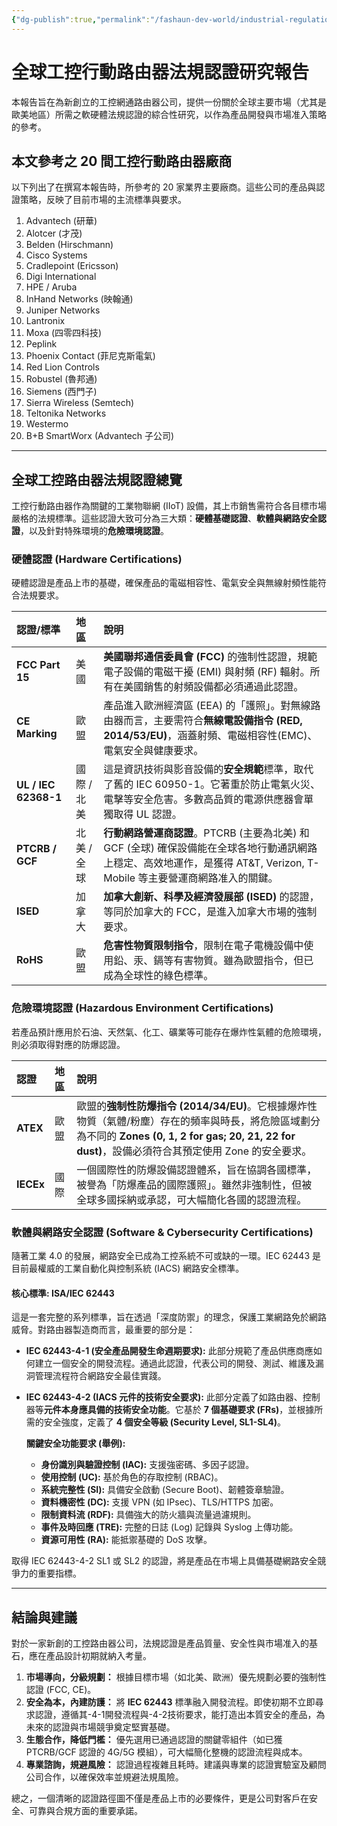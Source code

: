 ```yaml
---
{"dg-publish":true,"permalink":"/fashaun-dev-world/industrial-regulation/","noteIcon":""}
---
```


# 全球工控行動路由器法規認證研究報告

本報告旨在為新創立的工控網通路由器公司，提供一份關於全球主要市場（尤其是歐美地區）所需之軟硬體法規認證的綜合性研究，以作為產品開發與市場准入策略的參考。

## 本文參考之 20 間工控行動路由器廠商

以下列出了在撰寫本報告時，所參考的 20 家業界主要廠商。這些公司的產品與認證策略，反映了目前市場的主流標準與要求。

1.  Advantech (研華)
2.  Alotcer (才茂)
3.  Belden (Hirschmann)
4.  Cisco Systems
5.  Cradlepoint (Ericsson)
6.  Digi International
7.  HPE / Aruba
8.  InHand Networks (映翰通)
9.  Juniper Networks
10. Lantronix
11. Moxa (四零四科技)
12. Peplink
13. Phoenix Contact (菲尼克斯電氣)
14. Red Lion Controls
15. Robustel (魯邦通)
16. Siemens (西門子)
17. Sierra Wireless (Semtech)
18. Teltonika Networks
19. Westermo
20. B+B SmartWorx (Advantech 子公司)

---

## 全球工控路由器法規認證總覽

工控行動路由器作為關鍵的工業物聯網 (IIoT) 設備，其上市銷售需符合各目標市場嚴格的法規標準。這些認證大致可分為三大類：**硬體基礎認證**、**軟體與網路安全認證**，以及針對特殊環境的**危險環境認證**。

### 硬體認證 (Hardware Certifications)

硬體認證是產品上市的基礎，確保產品的電磁相容性、電氣安全與無線射頻性能符合法規要求。

| 認證/標準 | 地區 | 說明 |
| :--- | :--- | :--- |
| **FCC Part 15** | 美國 | **美國聯邦通信委員會 (FCC)** 的強制性認證，規範電子設備的電磁干擾 (EMI) 與射頻 (RF) 輻射。所有在美國銷售的射頻設備都必須通過此認證。 |
| **CE Marking** | 歐盟 | 產品進入歐洲經濟區 (EEA) 的「護照」。對無線路由器而言，主要需符合**無線電設備指令 (RED, 2014/53/EU)**，涵蓋射頻、電磁相容性(EMC)、電氣安全與健康要求。 |
| **UL / IEC 62368-1** | 國際 / 北美 | 這是資訊技術與影音設備的**安全規範**標準，取代了舊的 IEC 60950-1。它著重於防止電氣火災、電擊等安全危害。多數高品質的電源供應器會單獨取得 UL 認證。 |
| **PTCRB / GCF** | 北美 / 全球 | **行動網路營運商認證**。PTCRB (主要為北美) 和 GCF (全球) 確保設備能在全球各地行動通訊網路上穩定、高效地運作，是獲得 AT&T, Verizon, T-Mobile 等主要營運商網路准入的關鍵。 |
| **ISED** | 加拿大 | **加拿大創新、科學及經濟發展部 (ISED)** 的認證，等同於加拿大的 FCC，是進入加拿大市場的強制要求。 |
| **RoHS** | 歐盟 | **危害性物質限制指令**，限制在電子電機設備中使用鉛、汞、鎘等有害物質。雖為歐盟指令，但已成為全球性的綠色標準。 |

### 危險環境認證 (Hazardous Environment Certifications)

若產品預計應用於石油、天然氣、化工、礦業等可能存在爆炸性氣體的危險環境，則必須取得對應的防爆認證。

| 認證 | 地區 | 說明 |
| :--- | :--- | :--- |
| **ATEX** | 歐盟 | 歐盟的**強制性防爆指令 (2014/34/EU)**。它根據爆炸性物質（氣體/粉塵）存在的頻率與時長，將危險區域劃分為不同的 **Zones (0, 1, 2 for gas; 20, 21, 22 for dust)**，設備必須符合其預定使用 Zone 的安全要求。 |
| **IECEx** | 國際 | 一個國際性的防爆設備認證體系，旨在協調各國標準，被譽為「防爆產品的國際護照」。雖然非強制性，但被全球多國採納或承認，可大幅簡化各國的認證流程。 |

### 軟體與網路安全認證 (Software & Cybersecurity Certifications)

隨著工業 4.0 的發展，網路安全已成為工控系統不可或缺的一環。IEC 62443 是目前最權威的工業自動化與控制系統 (IACS) 網路安全標準。

#### **核心標準: ISA/IEC 62443**

這是一套完整的系列標準，旨在透過「深度防禦」的理念，保護工業網路免於網路威脅。對路由器製造商而言，最重要的部分是：

*   **IEC 62443-4-1 (安全產品開發生命週期要求):**
    此部分規範了產品供應商應如何建立一個安全的開發流程。通過此認證，代表公司的開發、測試、維護及漏洞管理流程符合網路安全最佳實踐。

*   **IEC 62443-4-2 (IACS 元件的技術安全要求):**
    此部分定義了如路由器、控制器等**元件本身應具備的技術安全功能**。它基於 **7 個基礎要求 (FRs)**，並根據所需的安全強度，定義了 **4 個安全等級 (Security Level, SL1-SL4)**。

    **關鍵安全功能要求 (舉例):**
    *   **身份識別與驗證控制 (IAC):** 支援強密碼、多因子認證。
    *   **使用控制 (UC):** 基於角色的存取控制 (RBAC)。
    *   **系統完整性 (SI):** 具備安全啟動 (Secure Boot)、韌體簽章驗證。
    *   **資料機密性 (DC):** 支援 VPN (如 IPsec)、TLS/HTTPS 加密。
    *   **限制資料流 (RDF):** 具備強大的防火牆與流量過濾規則。
    *   **事件及時回應 (TRE):** 完整的日誌 (Log) 記錄與 Syslog 上傳功能。
    *   **資源可用性 (RA):** 能抵禦基礎的 DoS 攻擊。

取得 IEC 62443-4-2 SL1 或 SL2 的認證，將是產品在市場上具備基礎網路安全競爭力的重要指標。

---
## 結論與建議

對於一家新創的工控路由器公司，法規認證是產品質量、安全性與市場准入的基石，應在產品設計初期就納入考量。

1.  **市場導向，分級規劃：** 根據目標市場（如北美、歐洲）優先規劃必要的強制性認證 (FCC, CE)。
2.  **安全為本，內建防護：** 將 **IEC 62443** 標準融入開發流程。即使初期不立即尋求認證，遵循其-4-1開發流程與-4-2技術要求，能打造出本質安全的產品，為未來的認證與市場競爭奠定堅實基礎。
3.  **生態合作，降低門檻：** 優先選用已通過認證的關鍵零組件（如已獲 PTCRB/GCF 認證的 4G/5G 模組），可大幅簡化整機的認證流程與成本。
4.  **專業諮詢，規避風險：** 認證過程複雜且耗時。建議與專業的認證實驗室及顧問公司合作，以確保效率並規避法規風險。

總之，一個清晰的認證路徑圖不僅是產品上市的必要條件，更是公司對客戶在安全、可靠與合規方面的重要承諾。